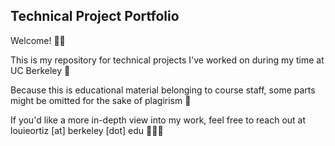 ## Technical Project Portfolio
Welcome! 👋🏼 

This is my repository for technical projects I've worked on during my time at UC Berkeley 🧸

Because this is educational material belonging to course staff, some parts might be omitted for the sake of plagirism 🚧

If you'd like a more in-depth view into my work, feel free to reach out at louieortiz [at] berkeley [dot] edu 👨🏽‍💻
